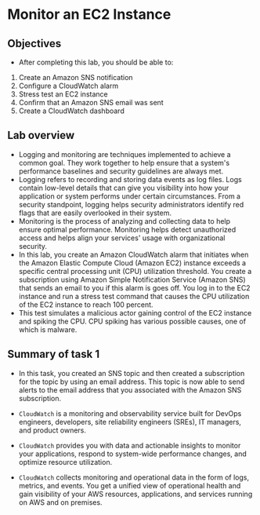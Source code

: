 # Monitor an EC2 Instance
## Objectives
- After completing this lab, you should be able to:

1. Create an Amazon SNS notification
2. Configure a CloudWatch alarm
3. Stress test an EC2 instance
4. Confirm that an Amazon SNS email was sent
5. Create a CloudWatch dashboard

## Lab overview
- Logging and monitoring are techniques implemented to achieve a common goal. They work together to help ensure that a system's performance baselines and security guidelines are always met. 
- Logging refers to recording and storing data events as log files. Logs contain low-level details that can give you visibility into how your application or system performs under certain circumstances. From a security standpoint, logging helps security administrators identify red flags that are easily overlooked in their system.
- Monitoring is the process of analyzing and collecting data to help ensure optimal performance. Monitoring helps detect unauthorized access and helps align your services' usage with organizational security.
- In this lab, you create an Amazon CloudWatch alarm that initiates when the Amazon Elastic Compute Cloud (Amazon EC2) instance exceeds a specific central processing unit (CPU) utilization threshold. You create a subscription using Amazon Simple Notification Service (Amazon SNS) that sends an email to you if this alarm is goes off. You log in to the EC2 instance and run a stress test command that causes the CPU utilization of the EC2 instance to reach 100 percent.
- This test simulates a malicious actor gaining control of the EC2 instance and spiking the CPU. CPU spiking has various possible causes, one of which is malware.

## Summary of task 1
- In this task, you created an SNS topic and then created a subscription for the topic by using an email address. This topic is now able to send alerts to the email address that you associated with the Amazon SNS subscription.

- `CloudWatch` is a monitoring and observability service built for DevOps engineers, developers, site reliability engineers (SREs), IT managers, and product owners. 
- `CloudWatch` provides you with data and actionable insights to monitor your applications, respond to system-wide performance changes, and optimize resource utilization. 
- `CloudWatch` collects monitoring and operational data in the form of logs, metrics, and events. You get a unified view of operational health and gain visibility of your AWS resources, applications, and services running on AWS and on premises.

